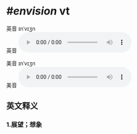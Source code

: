 # ***\#envision*** vt
英音 ɪnˈvɪʒn  
英音
<audio src="./media/envision1_AAC.aac" controls="controls"></audio>

美音 ɪnˈvɪʒn  
美音
<audio src="./media/envision1_AAC.aac" controls="controls"></audio>



  

英文释义
---
### 1.**展望；想象**  


